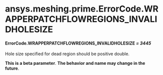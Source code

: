 # ansys.meshing.prime.ErrorCode.WRAPPERPATCHFLOWREGIONS_INVALIDHOLESIZE

<a id="ansys.meshing.prime.ErrorCode.WRAPPERPATCHFLOWREGIONS_INVALIDHOLESIZE"></a>

#### ErrorCode.WRAPPERPATCHFLOWREGIONS_INVALIDHOLESIZE *= 3445*

Hole size specified for dead region should be positive double.

**This is a beta parameter**. **The behavior and name may change in the future**.

<!-- !! processed by numpydoc !! -->
